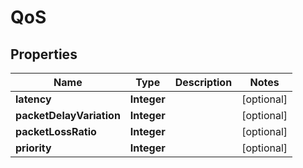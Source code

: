 
# QoS

## Properties
Name | Type | Description | Notes
------------ | ------------- | ------------- | -------------
**latency** | **Integer** |  |  [optional]
**packetDelayVariation** | **Integer** |  |  [optional]
**packetLossRatio** | **Integer** |  |  [optional]
**priority** | **Integer** |  |  [optional]



